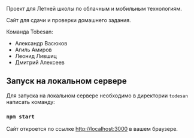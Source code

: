 Проект для Летней школы по облачным и мобильным технологиям.

Сайт для сдачи и проверки домашнего задания.

Команда Tobesan:

- Александр Васюков
- Агиль Амиров
- Леонид Лившиц
- Дмитрий Алексеев

## Запуск на локальном сервере

Для запуска на локальном сервере необходимо в директории `todesan` написать команду:

### `npm start`

Сайт откроется по ссылке [http://localhost:3000](http://localhost:3000) в вашем браузере.
